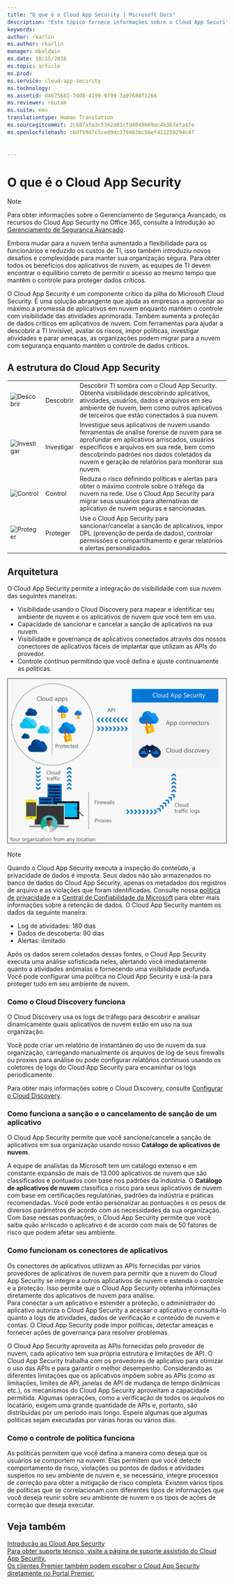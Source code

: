```yaml
---
title: "O que é o Cloud App Security | Microsoft Docs"
description: "Este tópico fornece informações sobre o Cloud App Security e como ele funciona."
keywords: 
author: rkarlin
ms.author: rkarlin
manager: mbaldwin
ms.date: 10/15/2016
ms.topic: article
ms.prod: 
ms.service: cloud-app-security
ms.technology: 
ms.assetid: d46756b1-7dd8-4190-9799-3a97688f1266
ms.reviewer: reutam
ms.suite: ems
translationtype: Human Translation
ms.sourcegitcommit: 2cb87afa3c5342e01cfd4049669ac4b3b7efa4fe
ms.openlocfilehash: c6df59d7c5ced9dc378463bc5bef411259294c47


---
```

# <a name="what-is-cloud-app-security"></a>O que é o Cloud App Security
 
> [!NOTE] 
> Para obter informações sobre o Gerenciamento de Segurança Avançado, os recursos do Cloud App Security no Office 365, consulte a Introdução ao [Gerenciamento de Segurança Avançado](https://support.office.com/article/Get-started-with-Advanced-Management-Security-d9ee4d67-f2b3-42b4-9c9e-c4529904990a). 
 
Embora mudar para a nuvem tenha aumentado a flexibilidade para os funcionários e reduzido os custos de TI, isso também introduziu novos desafios e complexidade para manter sua organização segura. Para obter todos os benefícios dos aplicativos de nuvem, as equipes de TI devem encontrar o equilíbrio correto de permitir o acesso ao mesmo tempo que mantêm o controle para proteger dados críticos.  
  
O Cloud App Security é um componente crítico da pilha do Microsoft Cloud Security. É uma solução abrangente que ajuda as empresas a aproveitar ao máximo a promessa de aplicativos em nuvem enquanto mantém o controle com visibilidade das atividades aprimorada. Também aumenta a proteção de dados críticos em aplicativos de nuvem. Com ferramentas para ajudar a descobrir a TI Invisível, avaliar os riscos, impor políticas, investigar atividades e parar ameaças, as organizações podem migrar para a nuvem com segurança enquanto mantêm o controle de dados críticos.  
  
## <a name="the-cloud-app-security-framework"></a>A estrutura do Cloud App Security  

|       |   |   |
|-------|---|:---|
|![Descobrir](./media/discovery-icon.png)|Descobrir|Descobrir TI sombra com o Cloud App Security. Obtenha visibilidade descobrindo aplicativos, atividades, usuários, dados e arquivos em seu ambiente de nuvem, bem como outros aplicativos de terceiros que estão conectados à sua nuvem.|
|![Investigar](./media/investigate-icon.png)|Investigar|Investigue seus aplicativos de nuvem usando ferramentas de análise forense de nuvem para se aprofundar em aplicativos arriscados, usuários específicos e arquivos em sua rede, bem como descobrindo padrões nos dados coletados da nuvem e geração de relatórios para monitorar sua nuvem.|
|![Control](./media/protect-icon.png)|Control|Reduza o risco definindo políticas e alertas para obter o máximo controle sobre o tráfego da nuvem na rede. Use o Cloud App Security para migrar seus usuários para alternativas de aplicativo de nuvem seguras e sancionadas.|
|![Proteger](./media/protect-icon.png)|Proteger|Use o Cloud App Security para sancionar/cancelar a sanção de aplicativos, impor DPL (prevenção de perda de dados), controlar permissões e compartilhamento e gerar relatórios e alertas personalizados.|


## <a name="architecture"></a>Arquitetura  

O Cloud App Security permite a integração de visibilidade com sua nuvem das seguintes maneiras:  
  
-   Visibilidade usando o Cloud Discovery para mapear e identificar seu ambiente de nuvem e os aplicativos de nuvem que você tem em uso.  
-   Capacidade de sancionar e cancelar a sanção de aplicativos na sua nuvem.  
-   Visibilidade e governança de aplicativos conectados através dos nossos conectores de aplicativos fáceis de implantar que utilizam as APIs do provedor.  
-   Controle contínuo permitindo que você defina e ajuste continuamente as políticas.  
  
![](./media/architecture.png)  
  
> [!NOTE]  
>  Quando o Cloud App Security executa a inspeção do conteúdo, a privacidade de dados é imposta. Seus dados não são armazenados no banco de dados do Cloud App Security, apenas os metadados dos registros de arquivo e as violações que foram identificadas. Consulte nossa [política de privacidade](http://go.microsoft.com/fwlink/?LinkId=512132) e a [Central de Confiabilidade da Microsoft](https://www.microsoft.com/TrustCenter/Privacy/You-are-in-control-of-your-data) para obter mais informações sobre a retenção de dados.
O Cloud App Security mantém os dados da seguinte maneira:
>- Log de atividades: 180 dias
>- Dados de descoberta: 90 dias
>- Alertas: ilimitado 

Após os dados serem coletados dessas fontes, o Cloud App Security executa uma análise sofisticada neles, alertando você imediatamente quanto a atividades anômalas e fornecendo uma visibilidade profunda. Você pode configurar uma política no Cloud App Security e usá-la para proteger tudo em seu ambiente de nuvem.  
  
###  <a name="how-cloud-discovery-works"></a>Como o Cloud Discovery funciona  

O Cloud Discovery usa os logs de tráfego para descobrir e analisar dinamicamente quais aplicativos de nuvem estão em uso na sua organização.  
  
Você pode criar um relatório de instantâneo do uso de nuvem da sua organização, carregando manualmente os arquivos de log de seus firewalls ou proxies para análise ou pode configurar relatórios contínuos usando os coletores de logs do Cloud App Security para encaminhar os logs periodicamente.  

Para obter mais informações sobre o Cloud Discovery, consulte [Configurar o Cloud Discovery](set-up-cloud-discovery.md).
  
### <a name="how-sanctioning-and-unsanctioning-an-app-works"></a>Como funciona a sanção e o cancelamento de sanção de um aplicativo  

O Cloud App Security permite que você sancione/cancele a sanção de aplicativos em sua organização usando nosso **Catálogo de aplicativos de nuvem**.  
  
A equipe de analistas da Microsoft tem um catálogo extenso e em constante expansão de mais de 13.000 aplicativos de nuvem que são classificados e pontuados com base nos padrões da indústria. O **Catálogo de aplicativos de nuvem** classifica o risco para seus aplicativos de nuvem com base em certificações regulatórias, padrões da indústria e práticas recomendadas. Você pode então personalizar as pontuações e os pesos de diversos parâmetros de acordo com as necessidades da sua organização. Com base nessas pontuações, o Cloud App Security permite que você saiba quão arriscado o aplicativo é de acordo com mais de 50 fatores de risco que podem afetar seu ambiente.  
  
### <a name="how-app-connectors-work"></a>Como funcionam os conectores de aplicativos  
Os conectores de aplicativos utilizam as APIs fornecidas por vários provedores de aplicativos de nuvem para permitir que a nuvem do Cloud App Security se integre a outros aplicativos de nuvem e estenda o controle e a proteção. Isso permite que o Cloud App Security obtenha informações diretamente dos aplicativos de nuvem para análise.  
Para conectar a um aplicativo e estender a proteção, o administrador do aplicativo autoriza o Cloud App Security a acessar o aplicativo e consultá-lo quanto a logs de atividades, dados de verificação e conteúdo de nuvem e contas. O Cloud App Security pode impor políticas, detectar ameaças e fornecer ações de governança para resolver problemas.  
  
O Cloud App Security aproveita as APIs fornecidas pelo provedor de nuvem, cada aplicativo tem sua própria estrutura e limitações de API. O Cloud App Security trabalha com os provedores de aplicativo para otimizar o uso das APIs e para garantir o melhor desempenho. Considerando as diferentes limitações que os aplicativos impõem sobre as APIs (como as limitações, limites de API, janelas de API de mudança de tempo dinâmicas etc.), os mecanismos do Cloud App Security aproveitam a capacidade permitida. Algumas operações, como a verificação de todos os arquivos no locatário, exigem uma grande quantidade de APIs e, portanto, são distribuídas por um período mais longo. Espere algumas que algumas políticas sejam executadas por várias horas ou vários dias.  
  
### <a name="how-policy-control-works"></a>Como o controle de política funciona  

As políticas permitem que você defina a maneira como deseja que os usuários se comportem na nuvem. Elas permitem que você detecte comportamento de risco, violações ou pontos de dados e atividades suspeitos no seu ambiente de nuvem e, se necessário, integre processos de correção para obter a mitigação de risco completa. Existem vários tipos de políticas que se correlacionam com diferentes tipos de informações que você deseja reunir sobre seu ambiente de nuvem e os tipos de ações de correção que deseja executar.  
  
## <a name="see-also"></a>Veja também  

[Introdução ao Cloud App Security](getting-started-with-cloud-app-security.md)   
[Para obter suporte técnico, visite a página de suporte assistido do Cloud App Security.](http://support.microsoft.com/oas/default.aspx?prid=16031)   
[Os clientes Premier também podem escolher o Cloud App Security diretamente no Portal Premier.](https://premier.microsoft.com/)  
  
  


<!--HONumber=Oct16_HO5-->


